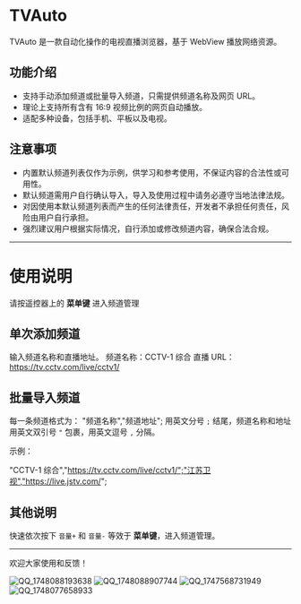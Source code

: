 # TVAuto

TVAuto 是一款自动化操作的电视直播浏览器，基于 WebView 播放网络资源。

## 功能介绍

- 支持手动添加频道或批量导入频道，只需提供频道名称及网页 URL。
- 理论上支持所有含有 16:9 视频比例的网页自动播放。
- 适配多种设备，包括手机、平板以及电视。

## 注意事项

- 内置默认频道列表仅作为示例，供学习和参考使用，不保证内容的合法性或可用性。
- 默认频道需用户自行确认导入，导入及使用过程中请务必遵守当地法律法规。
- 对因使用本默认频道列表而产生的任何法律责任，开发者不承担任何责任，风险由用户自行承担。
- 强烈建议用户根据实际情况，自行添加或修改频道内容，确保合法合规。
---

# 使用说明

请按遥控器上的 **菜单键** 进入频道管理

## 单次添加频道

输入频道名称和直播地址。
频道名称：CCTV-1 综合
直播 URL：https://tv.cctv.com/live/cctv1/

## 批量导入频道

每一条频道格式为：
"频道名称","频道地址";
用英文分号 `;` 结尾，频道名称和地址用英文双引号 `"` 包裹，用英文逗号 `,` 分隔。

示例：

"CCTV-1 综合","https://tv.cctv.com/live/cctv1/";"江苏卫视","https://live.jstv.com/";

## 其他说明

快速依次按下 `音量+` 和 `音量-` 等效于 **菜单键**，进入频道管理。

---

欢迎大家使用和反馈！


![QQ_1748088193638](https://github.com/user-attachments/assets/b5ef3582-493f-4ec2-87dc-d2910bec98cf)
![QQ_1748088907744](https://github.com/user-attachments/assets/3a4e7bdc-7b1d-412a-a4d0-e47d5ff0f7c3)
![QQ_1747568731949](https://github.com/user-attachments/assets/c78207c3-6a9f-4f5a-a2ab-cae07f6931ea)
![QQ_1748077658933](https://github.com/user-attachments/assets/596badb3-57e0-4c1e-893f-4bb57186dbcd)
